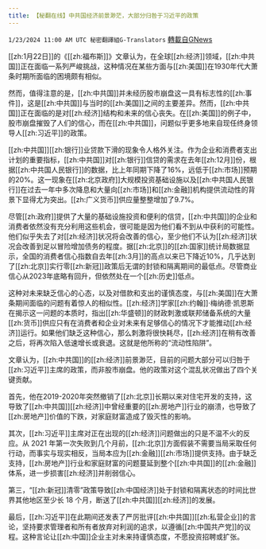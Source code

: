 ```yaml
---
title: 【秘翻在线】中共国经济前景渺茫，大部分归咎于习近平的政策
---
```

`1/23/2024 11:00 AM UTC 秘密翻譯組G-Translators` [轉載自GNews](https://gnews.org/articles/2245394)

[[zh:1月22日]]的《[[zh:福布斯]]》文章认为，在全球[[zh:经济]]领域，[[zh:中共国]]正在面临一系列严峻挑战，这种情况在某些方面与[[zh:美国]]在1930年代大萧条时期所面临的困境颇有相似。

然而，值得注意的是，[[zh:中共国]]并未经历股市崩盘这一具有标志性的[[zh:事件]]，这是[[zh:中共国]]与当时的[[zh:美国]]之间的主要差异。然而，[[zh:中共国]]正在面临的是对[[zh:经济]]结构和未来的信心丧失。在[[zh:美国]]的例子中，股市崩盘摧毁了人们的信心，而在[[zh:中共国]]，问题似乎更多地来自现任终身领导人[[zh:习近平]]的政策。

[[zh:中共国]][[zh:银行]]业贷款下滑的现象令人格外关注。作为企业和消费者支出计划的重要指标，[[zh:中共国]]对[[zh:银行]]信贷的需求在去年[[zh:12月]]份，根据[[zh:中共国人民银行]]的数据，比上年同期下降了16%，远低于[[zh:市场]]预期的20%。这一现象在[[zh:北京政府]]大规模投资基础设施以及[[zh:中共国人民银行]]在过去一年中多次降息和大量向[[zh:市场]]和[[zh:金融]]机构提供流动性的背景下显得尤为突出。[[zh:广义货币]]供应量整整增加了9.7%。

尽管[[zh:政府]]提供了大量的基础设施投资和便利的信贷，[[zh:中共国]]的企业和消费者依然没有充分利用这些机会，很可能是因为他们看不到从中获利的可能性。他们似乎失去了对[[zh:经济]]状况将会改善的信心，至少他们不认为[[zh:经济]]状况会改善到足以冒险增加债务的程度。据[[zh:北京]]的[[zh:国家]]统计局数据显示，全国的消费者信心指数自去年[[zh:3月]]的高点以来已下降近10%，几乎达到了[[zh:北京]]实行零[[zh:新冠]]政策后无谓的封锁和隔离期间的最低点。尽管商业信心从2023年底略有回升，但依然处在一个[[zh:历史]]低点。

这种对未来缺乏信心的心态，以及对借款和支出的谨慎态度，与[[zh:美国]]在大萧条期间面临的问题有着惊人的相似性。[[zh:经济]]学家[[zh:约翰]]·梅纳德·凯恩斯在揭示这一问题的本质时，指出[[zh:华盛顿]]的财政刺激或联邦储备系统的大量[[zh:货币]]供应只有在消费者和企业对未来有足够信心的情况下才能推动[[zh:经济]]运行。如果他们缺乏这种信心，那么刺激将很快耗尽，[[zh:经济]]在稍有改善之后，将再次陷入低速增长或衰退。这就是他所称的“流动性陷阱”。

文章认为，[[zh:中共国]]的[[zh:经济]]前景渺茫，目前的问题大部分可以归咎于[[zh:习近平]]主席的政策，而非股市崩盘。他的政策对这个混乱状况做出了四个关键贡献。

首先，他在2019-2020年突然撤销了[[zh:北京]]长期以来对住宅开发的支持，这导致了[[zh:中共国]][[zh:经济]]中曾经重要的[[zh:房地产]]行业的崩溃，也导致了[[zh:房地产]]价值的下跌，对家庭财富造成了毁灭性的影响。

其次，[[zh:习近平]]主席对正在出现的[[zh:经济]]问题做出的只是不温不火的反应。从 2021 年第一次失败到几个月前，[[zh:北京]]方面假装不需要当局采取任何行动，而事实与现实相反，当局本应为[[zh:金融]][[zh:市场]]提供支持。由于缺乏支持，[[zh:房地产]]行业和家庭财富的问题蔓延到整个[[zh:中共国]]的[[zh:金融]]体系，进一步损害[[zh:经济]]并削弱信心。

第三，“[[zh:新冠]]清零”政策导致[[zh:中国经济]]处于封锁和隔离状态的时间比世界其他地区至少长 18 个月，断送了[[zh:中共国]][[zh:经济]]的发展。

最后，[[zh:习近平]]在此期间还发表了严厉批评[[zh:中共国]][[zh:私营企业]]的言论，坚持要求管理者和所有者放弃对利润的追求，以遵循[[zh:中国共产党]]的议程。这种言论让[[zh:中国]]企业主对未来持谨慎态度，不愿投资招聘或扩张。
